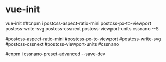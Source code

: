 # vue-init
vue-init
##cnpm i postcss-aspect-ratio-mini postcss-px-to-viewport postcss-write-svg postcss-cssnext postcss-viewport-units cssnano --S

#postcss-aspect-ratio-mini
#postcss-px-to-viewport
#postcss-write-svg
#postcss-cssnext
#postcss-viewport-units
#cssnano

#cnpm i cssnano-preset-advanced --save-dev
